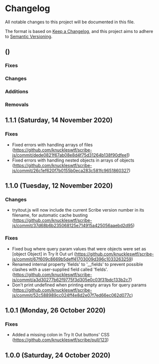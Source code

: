 # Changelog
All notable changes to this project will be documented in this file.

The format is based on [Keep a Changelog](https://keepachangelog.com/en/1.0.0/), and this project aims to adhere to [Semantic Versioning](https://semver.org/spec/v2.0.0.html).

## <Version> (<Release date>)
### Fixes

### Changes

### Additions

### Removals

## 1.1.1 (Saturday, 14 November 2020)
### Fixes
- Fixed errors with handling arrays of files (https://github.com/knuckleswtf/scribe-js/commit/dede0821f67ab08e8d4f75d31264b138f90dfee1)
- Fixed errors with handling nested objects in arrays of objects (https://github.com/knuckleswtf/scribe-js/commit/26c1ef620f7b0155b0eca283c581fc9651860327)


## 1.1.0 (Tuesday, 12 November 2020)
### Changes
- tryitout.js will now include the current Scribe version number in its filename, for automatic cache busting (https://github.com/knuckleswtf/scribe-js/commit/37d68b6b235068125e714915a425056aaebd2d95)

### Fixes
- Fixed bug where query param values that were objects were set as [object Object] in Try It Out url (https://github.com/knuckleswtf/scribe-js/commit/67f609c8669b5deff41703009d396c1033263259)
- Renamed internal property 'fields' to '__fields' to prevent possible clashes with a user-supplied field called 'fields'. (https://github.com/knuckleswtf/scribe-js/commit/a3d30277b62f9775f3d305e0c03f31bdc133b2c7)
- Don't print undefined when printing empty arrays for query params (https://github.com/knuckleswtf/scribe-js/commit/52c588989cc024ff4e8d2e07f7ed66ec062d077c)

## 1.0.1 (Monday, 26 October 2020)
### Fixes
- Added a missing colon in Try It Out buttons' CSS (https://github.com/knuckleswtf/scribe/pull/123)

## 1.0.0 (Saturday, 24 October 2020)